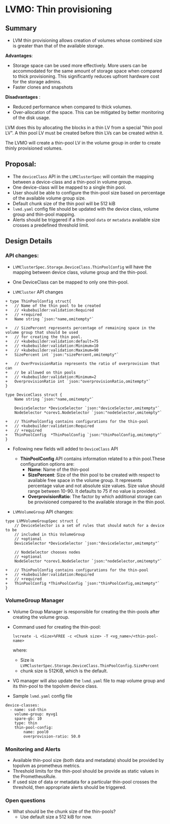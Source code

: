 # LVMO: Thin provisioning

## Summary
- LVM thin provisioning allows creation of volumes whose combined size is greater than that of the available storage.

**Advantages**:
- Storage space can be used more effectively. More users can be accommodated for the same amount of storage space when compared to thick provisioning. This significantly reduces upfront hardware cost for the storage admins.
- Faster clones and snapshots

**Disadvantages** :
- Reduced performance when compared to thick volumes.
- Over-allocation of the space. This can be mitigated by better monitoring of the disk usage.

LVM does this by allocating the blocks in a thin LV from a special "thin pool LV". A thin pool LV must be created before thin LVs can be created within it.

The LVMO will create a thin-pool LV in the volume group in order to create thinly provisioned volumes.


## Proposal:
- The `deviceClass` API in the `LVMClusterSpec` will contain the mapping between a device-class and a thin-pool in volume group.
- One device-class will be mapped to a single thin pool.
- User should be able to configure the thin-pool size based on percentage of the available volume group size.
- Default chunk size of the thin pool will be 512 kiB
- `lvmd.yaml` config file should be updated with the device class, volume group and thin-pool mapping.
- Alerts should be triggered if a thin-pool `data` or `metadata` available size crosses a predefined threshold limit.


## Design Details
### API changes:

- `LVMClusterSpec.Storage.DeviceClass.ThinPoolConfig` will have the mapping between device class, volume group and the thin-pool.
- One DeviceClass can be mapped to only one thin-pool.

- `LVMCluster` API changes
```go=
+ type ThinPoolConfig struct{
+   // Name of the thin pool to be created
+   // +kubebuilder:validation:Required
+   // +required
+   Name string `json:"name,omitempty"`

+   // SizePercent represents percentage of remaining space in the volume group that should be used
+   // for creating the thin pool.
+   // +kubebuilder:validation:default=75
+   // +kubebuilder:validation:Minimum=10
+   // +kubebuilder:validation:Maximum=90
+   SizePercent int `json:"sizePercent,omitempty"`

+   // OverProvisionRatio represents the ratio of overprovision that can
+   // be allowed on thin pools
+   // +kubebuilder:validation:Minimum=2
+   OverprovisionRatio int `json:"overprovisionRatio,omitempty"`
}

type DeviceClass struct {
    Name string `json:"name,omitempty"`

    DeviceSelector *DeviceSelector `json:"deviceSelector,omitempty"`
    NodeSelector *corev1.NodeSelector `json:"nodeSelector,omitempty"`

+   // ThinPoolConfig contains configurations for the thin-pool
+   // +kubebuilder:validation:Required
+   // +required
+   ThinPoolConfig  *ThinPoolConfig `json:"thinPoolConfig,omitempty"`
}
```


- Following new fields will added to `DeviceClass` API
    - **ThinPoolConfig** API contains information related to a thin pool.These configuration options are:
        - **Name**: Name of the thin-pool
        - **SizePercent**: Size of the thin pool to be created with respect to available free space in the volume group. It represents percentage value and not absolute size values. Size value should range between 10-90. It defaults to 75 if no value is provided.
        - **OverprovisionRatio**: The factor by which additional storage can be provisioned compared to the available storage in the thin pool.

- `LVMVolumeGroup` API changes:

``` go=
type LVMVolumeGroupSpec struct {
    // DeviceSelector is a set of rules that should match for a device to be
    // included in this VolumeGroup
    // +optional
    DeviceSelector *DeviceSelector `json:"deviceSelector,omitempty"`

    // NodeSelector chooses nodes
    // +optional
    NodeSelector *corev1.NodeSelector `json:"nodeSelector,omitempty"`

+   // ThinPoolConfig contains configurations for the thin-pool
+   // +kubebuilder:validation:Required
+   // +required
+   ThinPoolConfig *ThinPoolConfig `json:"thinPoolConfig,omitempty"`
}
```

### VolumeGroup Manager
- Volume Group Manager is responsible for creating the thin-pools after creating the volume group.
- Command used for creating the thin-pool:
    ```
    lvcreate -L <Size>%FREE -c <Chunk size> -T <vg_name>/<thin-pool-name>
    ```
    where:
    - Size is `LVMClusterSpec.Storage.DeviceClass.ThinPoolConfig.SizePercent`
    - chunk size is 512KiB, which is the default.

- VG manager will also update the `lvmd.yaml` file to map volume group and its thin-pool to the topolvm device class.
- Sample `lvmd.yaml` config file
``` yaml=
device-classes:
  - name: ssd-thin
    volume-group: myvg1
    spare-gb: 10
    type: thin
    thin-pool-config:
        name: pool0
        overprovision-ratio: 50.0
```

### Monitoring and Alerts
- Available thin-pool size (both data and metadata) should be provided by topolvm as prometheus metrics.
- Threshold limits for the thin-pool should be provide as static values in the PrometheusRule.
- If used size of data or metadata for a particular thin-pool crosses the threshold, then appropriate alerts should be triggered.


### Open questions
- What should be the chunk size of the thin-pools?
    - Use default size a 512 kiB for now.
